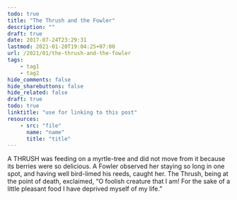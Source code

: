 ```yaml
---
todo: true
title: "The Thrush and the Fowler"
description: ""
draft: true
date: 2017-07-24T23:29:31
lastmod: 2021-01-20T19:04:25+07:00
url: /2021/01/the-thrush-and-the-fowler
tags:
    - tag1
    - tag2
hide_comments: false
hide_sharebuttons: false
hide_related: false
draft: true
todo: true
linktitle: "use for linking to this post"
resources:
    - src: "file"
      name: "name"
      title: "title"
---
```


A THRUSH was feeding on a myrtle-tree and did not move from it because its berries were so delicious. A Fowler observed her staying so long in one spot, and having well bird-limed his reeds, caught her. The Thrush, being at the point of death, exclaimed, “O foolish creature that I am! For the sake of a little pleasant food I have deprived myself of my life.”
